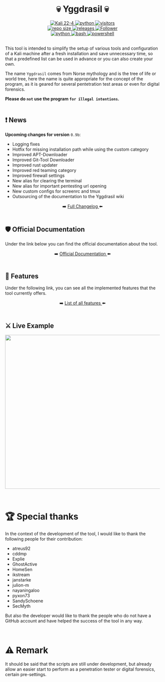 <h1 align="center">💀 Yggdrasil 💀</h1>
<p align="center"></p>
<div align="center">
  <a href="https://www.kali.org/">
    <img alt="Kali 22-4" src="https://img.shields.io/badge/%20-Linux-1f425f.svg?logo=linux&logoColor=cyan" />
  </a>
  <a href="https://www.python.org/downloads/release/python-3110/">
    <img alt="python" src="https://img.shields.io/badge/python-3.11-blue.svg?logo=python&logoColor=cyan" />
  </a>
  <a href="https://visitor-badge.lithub.cc/badge?page_id=jarl-bjoern/yggdrasil.visitor-badge&left_text=Visitors">
    <img alt="visitors" src="https://visitor-badge.lithub.cc/badge?page_id=jarl-bjoern/yggdrasil.visitor-badge&left_text=Visitors" />
  </a>
</div>
<div align="center">
  <a href="https://GitHub.com/jarl-bjoern/yggdrasil/">
    <img alt="repo size" src="https://img.shields.io/github/repo-size/jarl-bjoern/yggdrasil?logo=github&logoColor=cyan" />
  </a>
  <a href="https://GitHub.com/jarl-bjoern/yggdrasil/releases/">
    <img alt="releases" src="https://img.shields.io/github/downloads/jarl-bjoern/yggdrasil/total?color=blue&logo=github&logoColor=cyan" />
  </a>
  <a href="https://github.com/jarl-bjoern">
      <img title="Follower" src="https://img.shields.io/github/followers/jarl-bjoern?color=blue&label=follow&logo=github&logoColor=cyan&style=flat-square">
  </a>
</div>
<div align="center">
  <a href="https://www.python.org/">
    <img alt="python" src="https://img.shields.io/badge/Made%20with-Python-1f425f.svg" />
  </a>
  <a href="https://www.gnu.org/software/bash/">
    <img alt="bash" src="https://img.shields.io/badge/Made%20with-Bash-1f425f.svg" />
  </a>
    <a href="https://learn.microsoft.com/de-de/powershell/">
    <img alt="powershell" src="https://img.shields.io/badge/Made%20with-PowerShell-1f425f.svg" />
  </a>
</div><br/>

This tool is intended to simplify the setup of various tools and configuration of a Kali machine after a fresh installation and save unnecessary time, so that a predefined list can be used in advance or you can also create your own.<br />

The name `Yggdrasil` comes from Norse mythology and is the tree of life or world tree, here the name is quite appropriate for the concept of the program, as it is geared for several pentetration test areas or even for digital forensics.<br />

<strong>Please do `not` use the program `for illegal intentions`.</strong><br />
<br />

## ❗ News
<strong>Upcoming changes for version</strong> `0.9b`:
  - Logging fixes
  - Hotfix for missing installation path while using the custom category
  - Improved APT-Downloader
  - Improved Git-Tool Downloader
  - Improved rust updater
  - Improved red teaming category
  - Improved firewall settings
  - New alias for clearing the terminal
  - New alias for important pentesting url opening
  - New custom configs for screenrc and tmux
  - Outsourcing of the documentation to the Yggdrasil wiki

<div align="center">
➡️ <a href="https://github.com/Jarl-Bjoern/Yggdrasil/blob/main/Information/Changelog/full.md">
  Full Changelog
</a> ⬅️
</div><br />


## 🛡️ Official Documentation
Under the link below you can find the official documentation about the tool.

<div align="center">
➡️ <a href="https://github.com/Jarl-Bjoern/Yggdrasil/wiki">
  Official Documentation
</a> ⬅️
</div><br />


## 📃 Features
Under the following link, you can see all the implemented features that the tool currently offers.

<div align="center">
➡️ <a href="https://github.com/Jarl-Bjoern/Yggdrasil/wiki/%F0%9F%93%83-Features-overview">
  List of all features
</a> ⬅️
</div><br />


## ⚔ Live Example
<p align=center>
    <img src="https://github.com/Jarl-Bjoern/Jarl-Bjoern/blob/main/Screencasts/yggrdasil_installation.gif" width=700 height=500>
</p>

<br />


# 🏆 Special thanks
In the context of the development of the tool, I would like to thank the following people for their contribution:
  - atreus92
  - cddmp
  - Explie
  - GhostActive
  - HomeSen
  - ikstream
  - janstarke
  - julion-m
  - nayaningaloo
  - pyxon73
  - SandySchoene
  - SecMyth

But also the developer would like to thank the people who do not have a GitHub account and have helped the success of the tool in any way.

<br />

# ⚠️ Remark
It should be said that the scripts are still under development, but already allow an easier start to perform as a penetration tester or digital forensics, certain pre-settings.
